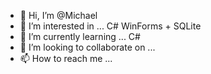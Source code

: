 - 👋 Hi, I’m @Michael
- 👀 I’m interested in ... C# WinForms + SQLite
- 🌱 I’m currently learning ... C#
- 💞️ I’m looking to collaborate on ...
- 📫 How to reach me ...

<!---
MichaelJMike/MichaelJMike is a ✨ special ✨ repository because its `README.md` (this file) appears on your GitHub profile.
You can click the Preview link to take a look at your changes.
--->
